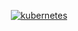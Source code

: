 <p align="center"><a href="https://kubernetes.io"><img src="https://upload.wikimedia.org/wikipedia/commons/thumb/3/39/Kubernetes_logo_without_workmark.svg/440px-Kubernetes_logo_without_workmark.svg.png" title="kubernetes" alt="kubernetes"></a></p>
